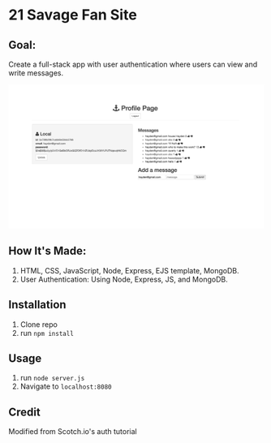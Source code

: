 # 21 Savage Fan Site

## Goal:

Create a full-stack app with user authentication where users can view and write messages.

![21 Savage](public/img/read.png)

## How It's Made:

1. HTML, CSS, JavaScript, Node, Express, EJS template, MongoDB.
2. User Authentication: Using Node, Express, JS, and MongoDB.


## Installation

1. Clone repo
2. run `npm install`

## Usage

1. run `node server.js`
2. Navigate to `localhost:8080`

## Credit

Modified from Scotch.io's auth tutorial
